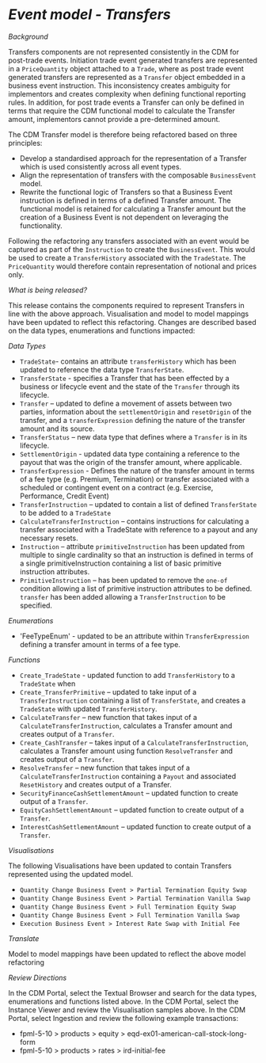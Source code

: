 # *Event model - Transfers*

_Background_

Transfers components are not represented consistently in the CDM for post-trade events.  Initiation trade event generated transfers are represented in a `PriceQuantity` object attached to a `Trade`, where as post trade event generated transfers are represented as a `Transfer` object embedded in a business event instruction.  This inconsistency creates ambiguity for implementors and creates complexity when defining functional reporting rules.  In addition, for post trade events a Transfer can only be defined in terms that require the CDM functional model to calculate the Transfer amount, implementors cannot provide a pre-determined amount.

The CDM Transfer model is therefore being refactored based on three principles:

- Develop a standardised approach for the representation of a Transfer which is used consistently across all event types.
- Align the representation of transfers with the composable `BusinessEvent` model.
- Rewrite the functional logic of Transfers so that a Business Event instruction is defined in terms of a defined Transfer amount.  The functional model is retained for calculating a Transfer amount but the creation of a Business Event is not dependent on leveraging the functionality.

Following the refactoring any transfers associated with an event would be captured as part of the `Instruction` to create the `BusinessEvent`.  This would be used to create a `TransferHistory` associated with the `TradeState`.  The `PriceQuantity` would therefore contain representation of notional and prices only.

_What is being released?_

This release contains the components required to represent Transfers in line with the above approach.  Visualisation and model to model mappings have been updated to reflect this refactoring.  Changes are described based on the data types, enumerations and functions impacted:

_Data Types_

- `TradeState`- contains an attribute `transferHistory` which has been updated to reference the data type `TransferState`.
- `TransferState` - specifies a Transfer that has been effected by a business or lifecycle event and the state of the `Transfer` through its lifecycle.
- `Transfer` – updated to define a movement of assets between two parties, information about the `settlementOrigin` and `resetOrigin` of the transfer, and a `transferExpression` defining the nature of the transfer amount and its source.
- `TransferStatus` – new data type that defines where a `Transfer` is in its lifecycle.
- `SettlementOrigin` - updated data type containing a reference to the payout that was the origin of the transfer amount, where applicable.
- `TransferExpression` - Defines the nature of the transfer amount in terms of a fee type (e.g. Premium, Termination) or transfer associated with a scheduled or contingent event on a contract (e.g. Exercise, Performance, Credit Event)
- `TransferInstruction` – updated to contain a list of defined `TransferState` to be added to a `TradeState`
- `CalculateTransferInstruction` – contains instructions for calculating a transfer associated with a TradeState with reference to a payout and any necessary resets.
- `Instruction` – attribute `primitiveInstruction` has been updated from multiple to single cardinality so that an instruction is defined in terms of a single primitiveInstruction containing a list of basic primitive instruction attributes.
- `PrimitiveInstruction` – has been updated to remove the `one-of` condition allowing a list of primitive instruction attributes to be defined. `transfer` has been added allowing a `TransferInstruction` to be specified.

_Enumerations_

- 'FeeTypeEnum' - updated to be an attribute within `TransferExpression` defining a transfer amount in terms of a fee type.

_Functions_

- `Create_TradeState` - updated function to add `TransferHistory` to a `TradeState` when 
- `Create_TransferPrimitive` – updated to take input of a `TransferInstruction` containing a list of `TransferState`, and creates a `TradeState` with updated `TransferHistory`.
- `CalculateTransfer` – new function that takes input of a `CalculateTransferInstruction`, calculates a Transfer amount and creates output of a `Transfer`.
- `Create_CashTransfer` – takes input of a `CalculateTransferInstruction`, calculates a Transfer amount using function `ResolveTransfer` and creates output of a `Transfer`.
- `ResolveTransfer` – new function that takes input of a `CalculateTransferInstruction` containing a `Payout` and associated `ResetHistory` and creates output of a Transfer.
- `SecurityFinanceCashSettlementAmount` – updated function to create output of a `Transfer`.
- `EquityCashSettlementAmount` – updated function to create output of a `Transfer`.
- `InterestCashSettlementAmount` – updated function to create output of a `Transfer`.

_Visualisations_

The following Visualisations have been updated to contain Transfers represented using the updated model.

- `Quantity Change Business Event > Partial Termination Equity Swap`
- `Quantity Change Business Event > Partial Termination Vanilla Swap`
- `Quantity Change Business Event > Full Termination Equity Swap`
- `Quantity Change Business Event > Full Termination Vanilla Swap`
- `Execution Business Event > Interest Rate Swap with Initial Fee`

_Translate_

Model to model mappings have been updated to reflect the above model refactoring

_Review Directions_

In the CDM Portal, select the Textual Browser and search for the data types, enumerations and functions listed above.
In the CDM Portal, select the Instance Viewer and review the Visualisation samples above.
In the CDM Portal, select Ingestion and review the following example transactions:
- fpml-5-10 > products > equity > eqd-ex01-american-call-stock-long-form
- fpml-5-10 > products > rates > ird-initial-fee
